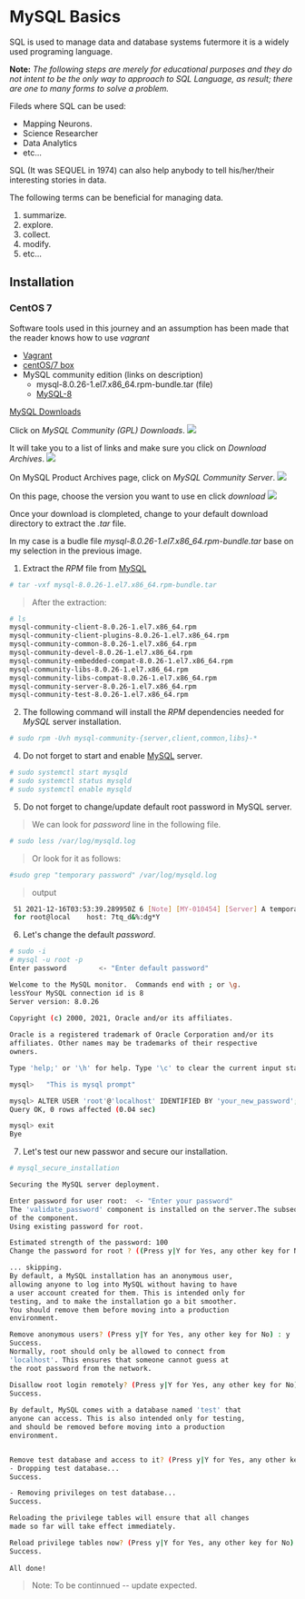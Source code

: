 # MySQL Basics

SQL is used to manage data and database systems futermore it is a widely used programing language.

**Note:** _The following steps are merely for educational purposes and they do not intent to be the only way to approach to SQL Language, as result; there are one to many forms to solve a problem._

Fileds where SQL can be used:
   - Mapping Neurons.
   - Science Researcher
   - Data Analytics
   - etc...

SQL (It was SEQUEL in 1974) can also help anybody to tell his/her/their interesting stories in data.
  
The following terms can be beneficial for managing data.  
   1. summarize.
   2. explore.
   3. collect.
   4. modify.
   5. etc...

## Installation

### CentOS 7

Software tools used in this journey and an assumption has been made that the reader knows how to use _*vagrant*_

 - [Vagrant](https://www.vagrantup.com)
 - [centOS/7 box](https://app.vagrantup.com/jasonc/boxes/centos7)
 - MySQL community edition (links on description)
     - mysql-8.0.26-1.el7.x86_64.rpm-bundle.tar (file)
     - [MySQL-8](https://downloads.mysql.com/archives/get/p/23/file/mysql-8.0.26-1.el7.x86_64.rpm-bundle.tar)

[MySQL Downloads](https://www.mysql.com/downloads/)

Click on _MySQL Community (GPL) Downloads_.
![](/Images/mysql_download.png)

It will take you to a list of links and make sure you click on _Download
Archives_.
![](/Images/archive.png)

On MySQL Product Archives page, click on _MySQL Community Server_.
![](/Images/mysql_server.png)

On this page, choose the version you want to use en click _download_
![](/Images/product_archive.png)

Once your download is clompleted, change to your default download directory 
to extract the _.tar_ file.

In my case is a budle file _mysql-8.0.26-1.el7.x86_64.rpm-bundle.tar_
base on my selection in the previous image.

1. Extract the _RPM_ file from [MySQL](https://www.mysql.com)
```bash
# tar -vxf mysql-8.0.26-1.el7.x86_64.rpm-bundle.tar
```
> After the extraction:
```bash
# ls
mysql-community-client-8.0.26-1.el7.x86_64.rpm
mysql-community-client-plugins-8.0.26-1.el7.x86_64.rpm
mysql-community-common-8.0.26-1.el7.x86_64.rpm
mysql-community-devel-8.0.26-1.el7.x86_64.rpm
mysql-community-embedded-compat-8.0.26-1.el7.x86_64.rpm
mysql-community-libs-8.0.26-1.el7.x86_64.rpm
mysql-community-libs-compat-8.0.26-1.el7.x86_64.rpm
mysql-community-server-8.0.26-1.el7.x86_64.rpm
mysql-community-test-8.0.26-1.el7.x86_64.rpm
```
2. The following command will install the _RPM_ dependencies needed
for _MySQL_ server installation.

```bash
# sudo rpm -Uvh mysql-community-{server,client,common,libs}-*
```
4. Do not forget to start and enable [MySQL](https://www.mysql.com) server.
```bash
# sudo systemctl start mysqld
# sudo systemctl status mysqld
# sudo systemctl enable mysqld
```
5. Do not forget to change/update default root password in MySQL
server.
> We can look for _password_ line in the following file.

```bash
# sudo less /var/log/mysqld.log
```
> Or look for it as follows:

```bash
#sudo grep "temporary password" /var/log/mysqld.log
```
> output
```bash
 51 2021-12-16T03:53:39.289950Z 6 [Note] [MY-010454] [Server] A temporary password is generated 
 for root@local    host: 7tq_d&%:dg*Y
```

6. Let's change the default _password_.
```bash
# sudo -i
# mysql -u root -p
Enter password        <- "Enter default password"

Welcome to the MySQL monitor.  Commands end with ; or \g.
lessYour MySQL connection id is 8
Server version: 8.0.26
 
Copyright (c) 2000, 2021, Oracle and/or its affiliates. 

Oracle is a registered trademark of Oracle Corporation and/or its
affiliates. Other names may be trademarks of their respective
owners.

Type 'help;' or '\h' for help. Type '\c' to clear the current input statement.

mysql>   "This is mysql prompt"

mysql> ALTER USER 'root'@'localhost' IDENTIFIED BY 'your_new_password';
Query OK, 0 rows affected (0.04 sec)

mysql> exit
Bye
```
7. Let's test our new passwor and secure our installation.
```bash
# mysql_secure_installation

Securing the MySQL server deployment.

Enter password for user root:  <- "Enter your password"
The 'validate_password' component is installed on the server.The subsequent steps will run with the existing configuration
of the component.
Using existing password for root.

Estimated strength of the password: 100
Change the password for root ? ((Press y|Y for Yes, any other key for No) :

... skipping.
By default, a MySQL installation has an anonymous user,
allowing anyone to log into MySQL without having to have
a user account created for them. This is intended only for
testing, and to make the installation go a bit smoother.
You should remove them before moving into a production
environment.

Remove anonymous users? (Press y|Y for Yes, any other key for No) : y
Success.
Normally, root should only be allowed to connect from
'localhost'. This ensures that someone cannot guess at
the root password from the network.

Disallow root login remotely? (Press y|Y for Yes, any other key for No) : y
Success.
 
By default, MySQL comes with a database named 'test' that
anyone can access. This is also intended only for testing,
and should be removed before moving into a production
environment.


Remove test database and access to it? (Press y|Y for Yes, any other key for No) : y
- Dropping test database...
Success.

- Removing privileges on test database...
Success.

Reloading the privilege tables will ensure that all changes
made so far will take effect immediately.

Reload privilege tables now? (Press y|Y for Yes, any other key for No) : y
Success.
 
All done!
```


> Note: To be continnued -- update expected.